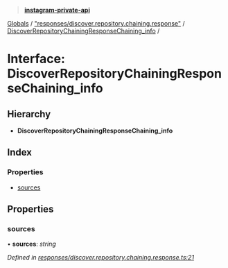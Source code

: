 > **[instagram-private-api](../README.md)**

[Globals](../README.md) / ["responses/discover.repository.chaining.response"](../modules/_responses_discover_repository_chaining_response_.md) / [DiscoverRepositoryChainingResponseChaining_info](_responses_discover_repository_chaining_response_.discoverrepositorychainingresponsechaining_info.md) /

# Interface: DiscoverRepositoryChainingResponseChaining_info

## Hierarchy

* **DiscoverRepositoryChainingResponseChaining_info**

## Index

### Properties

* [sources](_responses_discover_repository_chaining_response_.discoverrepositorychainingresponsechaining_info.md#sources)

## Properties

###  sources

• **sources**: *string*

*Defined in [responses/discover.repository.chaining.response.ts:21](https://github.com/dilame/instagram-private-api/blob/3e16058/src/responses/discover.repository.chaining.response.ts#L21)*